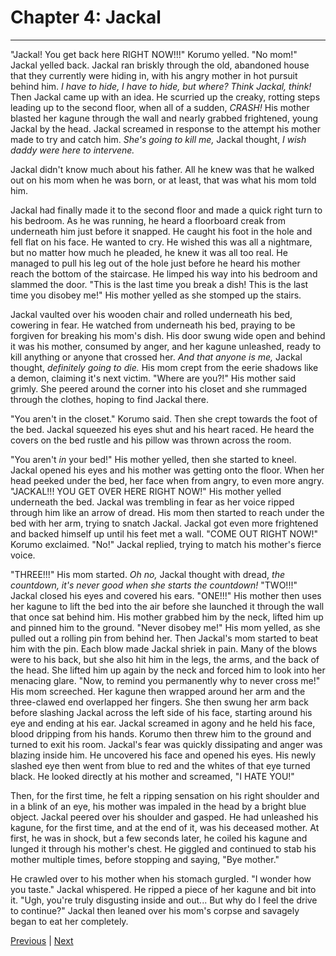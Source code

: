 # Chapter 4: Jackal 
---

"Jackal! You get back here RIGHT NOW!!!" Korumo yelled.
"No mom!" Jackal yelled back. Jackal ran briskly through the old,  abandoned house that they currently were hiding in, with his angry mother in hot pursuit behind him.
*I have to hide, I have to hide, but where? Think Jackal, think!* Then Jackal came up with an idea.  He scurried up the creaky, rotting steps leading up to the second floor, when all of a sudden, *CRASH!*
His mother blasted her kagune through the wall and nearly grabbed frightened, young Jackal by the head. Jackal screamed in response to the attempt his mother made to try and catch him. *She's going to kill me,* Jackal thought, *I wish daddy were here to intervene.*

Jackal didn't know much about his father. All he knew was that he walked out on his mom when he was born, or at least, that was what his mom told him.

Jackal had finally made it to the second floor and made a quick right turn to his bedroom. As he was running, he heard a floorboard creak from underneath him just before it snapped. He caught his foot in the hole and fell flat on his face. He wanted to cry. He wished this was all a nightmare, but no matter how much he pleaded, he knew it was all too real. He managed to pull his leg out of the hole just before he heard his mother reach the bottom of the staircase. He limped his way into his bedroom and slammed the door. "This is the last time you break a dish! This is the last time you disobey me!" His mother yelled as she stomped up the stairs.

Jackal vaulted over his wooden chair and rolled underneath his bed, cowering in fear. He watched from underneath his bed, praying to be forgiven for breaking his mom's dish. His door swung wide open and behind it was his mother,  consumed by anger, and her kagune unleashed, ready to kill anything or anyone that crossed her. *And that anyone is me,* Jackal thought, *definitely going to die.*
His mom crept from the eerie shadows like a demon, claiming it's next victim. "Where are you?!" His mother said grimly. She peered around the corner into his closet and she rummaged through the clothes, hoping to find Jackal there.

"You aren't in the closet." Korumo said. Then she crept towards the foot of the bed. Jackal squeezed his eyes shut and his heart raced. He heard the covers on the bed rustle and his pillow was thrown across the room.

"You aren't *in* your bed!" His mother yelled, then she started to kneel. Jackal opened his eyes and his mother was getting onto the floor. When her head peeked under the bed, her face when from angry, to even more angry. "JACKAL!!! YOU GET OVER HERE RIGHT NOW!" His mother yelled underneath the bed. Jackal was trembling in fear as her voice ripped through him like an arrow of dread. His mom then started to reach under the bed with her arm, trying to snatch Jackal. Jackal got even more frightened and backed himself up until his feet met a wall.
"COME OUT RIGHT NOW!" Korumo exclaimed.
"No!" Jackal replied, trying to match his mother's fierce voice.

"THREE!!!" His mom started. *Oh no,*  Jackal thought with dread, *the countdown, it's never good when she starts the countdown!*
"TWO!!!"
Jackal closed his eyes and covered his ears.
"ONE!!!"
His mother then uses her kagune to lift the bed into the air before she launched it through the wall that once sat behind him. His mother grabbed him by the neck, lifted him up and pinned him to the ground. "Never disobey me!" His mom yelled, as she pulled out a rolling pin from behind her. Then Jackal's mom started to beat him with the pin. Each blow made Jackal shriek in pain. Many of the blows were to his back, but she also hit him in the legs, the arms, and the back of the head.
She lifted him up again by the neck and forced him to look into her menacing glare. "Now, to remind you permanently why to never cross me!" His mom screeched. Her kagune then wrapped around her arm and the three-clawed end overlapped her fingers. She then swung her arm back before slashing Jackal across the left side of his face, starting around his eye and ending at his ear. Jackal screamed in agony and he held his face, blood dripping from his hands. Korumo then threw him to the ground and turned to exit his room. Jackal's fear was quickly dissipating and anger was blazing inside him. He uncovered his face and opened his eyes. His newly slashed eye then went from blue to red and the whites of that eye turned black. He looked directly at his mother and screamed, "I HATE YOU!"

Then, for the first time, he felt a ripping sensation on his right shoulder and in a blink of an eye, his mother was impaled in the head by a bright blue object. Jackal peered over his shoulder and gasped. He had unleashed his kagune, for the first time, and at the end of it, was his deceased mother. At first, he was in shock, but a few seconds later, he coiled his kagune and lunged it through his mother's chest. He giggled and continued to stab his mother multiple times, before stopping and saying, "Bye mother."

He crawled over to his mother when his stomach gurgled. "I wonder how you taste." Jackal whispered. He ripped a piece of her kagune and bit into it. "Ugh, you're truly disgusting inside and out... But why do I feel the drive to continue?" Jackal then leaned over his mom's corpse and savagely began to eat her completely.


[Previous](https://lemurkolachnik.github.io/Legend-of-Lemur/pages/tmsol_chapters/4) | [Next](https://lemurkolachnik.github.io/Legend-of-Lemur/pages/tmsol_chapters/5)
